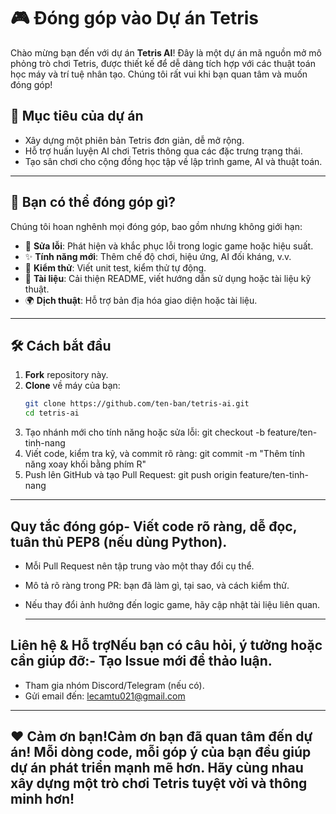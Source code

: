 # 🎮 Đóng góp vào Dự án Tetris

Chào mừng bạn đến với dự án **Tetris AI**! Đây là một dự án mã nguồn mở mô phỏng trò chơi Tetris, được thiết kế để dễ dàng tích hợp với các thuật toán học máy và trí tuệ nhân tạo. Chúng tôi rất vui khi bạn quan tâm và muốn đóng góp!

## 🚀 Mục tiêu của dự án

- Xây dựng một phiên bản Tetris đơn giản, dễ mở rộng.
- Hỗ trợ huấn luyện AI chơi Tetris thông qua các đặc trưng trạng thái.
- Tạo sân chơi cho cộng đồng học tập về lập trình game, AI và thuật toán.

---

## 🧠 Bạn có thể đóng góp gì?

Chúng tôi hoan nghênh mọi đóng góp, bao gồm nhưng không giới hạn:

- 🐛 **Sửa lỗi**: Phát hiện và khắc phục lỗi trong logic game hoặc hiệu suất.
- ✨ **Tính năng mới**: Thêm chế độ chơi, hiệu ứng, AI đối kháng, v.v.
- 🧪 **Kiểm thử**: Viết unit test, kiểm thử tự động.
- 📖 **Tài liệu**: Cải thiện README, viết hướng dẫn sử dụng hoặc tài liệu kỹ thuật.
- 🌍 **Dịch thuật**: Hỗ trợ bản địa hóa giao diện hoặc tài liệu.

---

## 🛠️ Cách bắt đầu

1. **Fork** repository này.
2. **Clone** về máy của bạn:
   ```bash
   git clone https://github.com/ten-ban/tetris-ai.git
   cd tetris-ai
3. Tạo nhánh mới cho tính năng hoặc sửa lỗi:
git checkout -b feature/ten-tinh-nang
4. Viết code, kiểm tra kỹ, và commit rõ ràng:
git commit -m "Thêm tính năng xoay khối bằng phím R"
5. Push lên GitHub và tạo Pull Request:
git push origin feature/ten-tinh-nang

---

## Quy tắc đóng góp- Viết code rõ ràng, dễ đọc, tuân thủ PEP8 (nếu dùng Python).
- Mỗi Pull Request nên tập trung vào một thay đổi cụ thể.
- Mô tả rõ ràng trong PR: bạn đã làm gì, tại sao, và cách kiểm thử.
- Nếu thay đổi ảnh hưởng đến logic game, hãy cập nhật tài liệu liên quan.

  ---
  
## Liên hệ & Hỗ trợNếu bạn có câu hỏi, ý tưởng hoặc cần giúp đỡ:- Tạo Issue mới để thảo luận.
- Tham gia nhóm Discord/Telegram (nếu có).
- Gửi email đến: lecamtu021@gmail.com

---

## ❤️ Cảm ơn bạn!Cảm ơn bạn đã quan tâm đến dự án! Mỗi dòng code, mỗi góp ý của bạn đều giúp dự án phát triển mạnh mẽ hơn. Hãy cùng nhau xây dựng một trò chơi Tetris tuyệt vời và thông minh hơn!
